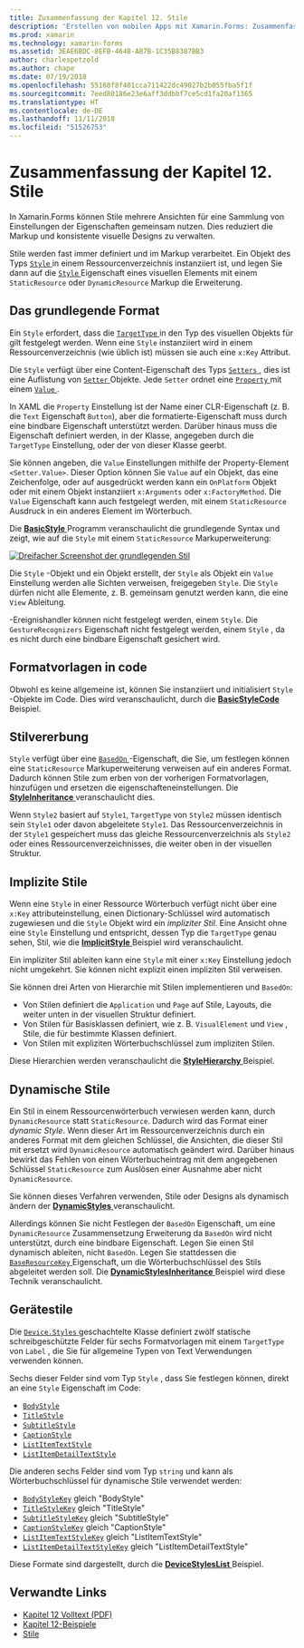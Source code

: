 ```yaml
---
title: Zusammenfassung der Kapitel 12. Stile
description: 'Erstellen von mobilen Apps mit Xamarin.Forms: Zusammenfassung der Kapitel 12. Stile'
ms.prod: xamarin
ms.technology: xamarin-forms
ms.assetid: 3EAE6BDC-8EFB-464B-A87B-1C35B8387BB3
author: charlespetzold
ms.author: chape
ms.date: 07/19/2018
ms.openlocfilehash: 55168f8f401cca711422dc49027b2b055fba5f1f
ms.sourcegitcommit: 7eed80186e23e6aff3ddbbf7ce5cd1fa20af1365
ms.translationtype: HT
ms.contentlocale: de-DE
ms.lasthandoff: 11/11/2018
ms.locfileid: "51526753"
---
```

# <a name="summary-of-chapter-12-styles"></a>Zusammenfassung der Kapitel 12. Stile

In Xamarin.Forms können Stile mehrere Ansichten für eine Sammlung von Einstellungen der Eigenschaften gemeinsam nutzen. Dies reduziert die Markup und konsistente visuelle Designs zu verwalten.

Stile werden fast immer definiert und im Markup verarbeitet. Ein Objekt des Typs [ `Style` ](xref:Xamarin.Forms.Style) in einem Ressourcenverzeichnis instanziiert ist, und legen Sie dann auf die [ `Style` ](xref:Xamarin.Forms.VisualElement.Style) Eigenschaft eines visuellen Elements mit einem `StaticResource` oder `DynamicResource` Markup die Erweiterung.

## <a name="the-basic-style"></a>Das grundlegende Format

Ein `Style` erfordert, dass die [ `TargetType` ](xref:Xamarin.Forms.Style.TargetType) in den Typ des visuellen Objekts für gilt festgelegt werden. Wenn eine `Style` instanziiert wird in einem Ressourcenverzeichnis (wie üblich ist) müssen sie auch eine `x:Key` Attribut.

Die `Style` verfügt über eine Content-Eigenschaft des Typs [ `Setters` ](xref:Xamarin.Forms.Style.Setters), dies ist eine Auflistung von [ `Setter` ](xref:Xamarin.Forms.Setter) Objekte. Jede `Setter` ordnet eine [ `Property` ](xref:Xamarin.Forms.Setter.Property) mit einem [ `Value` ](xref:Xamarin.Forms.Setter.Value).

In XAML die `Property` Einstellung ist der Name einer CLR-Eigenschaft (z. B. die `Text` Eigenschaft `Button`), aber die formatierte-Eigenschaft muss durch eine bindbare Eigenschaft unterstützt werden. Darüber hinaus muss die Eigenschaft definiert werden, in der Klasse, angegeben durch die `TargetType` Einstellung, oder der von dieser Klasse geerbt.

Sie können angeben, die `Value` Einstellungen mithilfe der Property-Element `<Setter.Value>`. Dieser Option können Sie `Value` auf ein Objekt, das eine Zeichenfolge, oder auf ausgedrückt werden kann ein `OnPlatform` Objekt oder mit einem Objekt instanziiert `x:Arguments` oder `x:FactoryMethod`. Die `Value` Eigenschaft kann auch festgelegt werden, mit einem `StaticResource` Ausdruck in ein anderes Element im Wörterbuch.

Die [ **BasicStyle** ](https://github.com/xamarin/xamarin-forms-book-samples/tree/master/Chapter12/BasicStyle) Programm veranschaulicht die grundlegende Syntax und zeigt, wie auf die `Style` mit einem `StaticResource` Markuperweiterung:

[![Dreifacher Screenshot der grundlegenden Stil](images/ch12fg01-small.png "grundlegende Formate bei")](images/ch12fg01-large.png#lightbox "grundlegende Formate")

Die `Style` -Objekt und ein Objekt erstellt, der `Style` als Objekt ein `Value` Einstellung werden alle Sichten verweisen, freigegeben `Style`. Die `Style` dürfen nicht alle Elemente, z. B. gemeinsam genutzt werden kann, die eine `View` Ableitung.

-Ereignishandler können nicht festgelegt werden, einem `Style`. Die `GestureRecognizers` Eigenschaft nicht festgelegt werden, einem `Style` , da es nicht durch eine bindbare Eigenschaft gesichert wird.

## <a name="styles-in-code"></a>Formatvorlagen in code

Obwohl es keine allgemeine ist, können Sie instanziiert und initialisiert `Style` -Objekte im Code. Dies wird veranschaulicht, durch die [ **BasicStyleCode** ](https://github.com/xamarin/xamarin-forms-book-samples/tree/master/Chapter12/BasicStyleCode) Beispiel.

## <a name="style-inheritance"></a>Stilvererbung

`Style` verfügt über eine [ `BasedOn` ](xref:Xamarin.Forms.Style.BasedOn) -Eigenschaft, die Sie, um festlegen können eine `StaticResource` Markuperweiterung verweisen auf ein anderes Format. Dadurch können Stile zum erben von der vorherigen Formatvorlagen, hinzufügen und ersetzen die eigenschafteneinstellungen. Die [ **StyleInheritance** ](https://github.com/xamarin/xamarin-forms-book-samples/tree/master/Chapter12/StyleInheritance) veranschaulicht dies.

Wenn `Style2` basiert auf `Style1`, `TargetType` von `Style2` müssen identisch sein `Style1` oder davon abgeleitete `Style1`. Das Ressourcenverzeichnis in der `Style1` gespeichert muss das gleiche Ressourcenverzeichnis als `Style2` oder eines Ressourcenverzeichnisses, die weiter oben in der visuellen Struktur.

## <a name="implicit-styles"></a>Implizite Stile

Wenn eine `Style` in einer Ressource Wörterbuch verfügt nicht über eine `x:Key` attributeinstellung, einen Dictionary-Schlüssel wird automatisch zugewiesen und die `Style` Objekt wird ein *impliziter Stil*. Eine Ansicht ohne eine `Style` Einstellung und entspricht, dessen Typ die `TargetType` genau sehen, Stil, wie die [ **ImplicitStyle** ](https://github.com/xamarin/xamarin-forms-book-samples/tree/master/Chapter12/ImplicitStyle) Beispiel wird veranschaulicht.

Ein impliziter Stil ableiten kann eine `Style` mit einer `x:Key` Einstellung jedoch nicht umgekehrt. Sie können nicht explizit einen impliziten Stil verweisen.

Sie können drei Arten von Hierarchie mit Stilen implementieren und `BasedOn`:

- Von Stilen definiert die `Application` und `Page` auf Stile, Layouts, die weiter unten in der visuellen Struktur definiert.
- Von Stilen für Basisklassen definiert, wie z. B. `VisualElement` und `View` , Stile, die für bestimmte Klassen definiert.
- Von Stilen mit expliziten Wörterbuchschlüssel zum impliziten Stilen.

Diese Hierarchien werden veranschaulicht die [ **StyleHierarchy** ](https://github.com/xamarin/xamarin-forms-book-samples/tree/master/Chapter12/StyleHierarchy) Beispiel.

## <a name="dynamic-styles"></a>Dynamische Stile

Ein Stil in einem Ressourcenwörterbuch verwiesen werden kann, durch `DynamicResource` statt `StaticResource`. Dadurch wird das Format einer *dynamic Style*. Wenn dieser Art im Ressourcenverzeichnis durch ein anderes Format mit dem gleichen Schlüssel, die Ansichten, die dieser Stil mit ersetzt wird `DynamicResource` automatisch geändert wird. Darüber hinaus bewirkt das Fehlen von einen Wörterbucheintrag mit dem angegebenen Schlüssel `StaticResource` zum Auslösen einer Ausnahme aber nicht `DynamicResource`.

Sie können dieses Verfahren verwenden, Stile oder Designs als dynamisch ändern der [ **DynamicStyles** ](https://github.com/xamarin/xamarin-forms-book-samples/tree/master/Chapter12/DynamicStyles) veranschaulicht.

Allerdings können Sie nicht Festlegen der `BasedOn` Eigenschaft, um eine `DynamicResource` Zusammensetzung Erweiterung da `BasedOn` wird nicht unterstützt, durch eine bindbare Eigenschaft. Legen Sie einen Stil dynamisch ableiten, nicht `BasedOn`. Legen Sie stattdessen die [ `BaseResourceKey` ](xref:Xamarin.Forms.Style.BaseResourceKey) Eigenschaft, um die Wörterbuchschlüssel des Stils abgeleitet werden soll. Die [ **DynamicStylesInheritance** ](https://github.com/xamarin/xamarin-forms-book-samples/tree/master/Chapter12/DynaStylesInh) Beispiel wird diese Technik veranschaulicht.

## <a name="device-styles"></a>Gerätestile

Die [ `Device.Styles` ](xref:Xamarin.Forms.Device.Styles) geschachtelte Klasse definiert zwölf statische schreibgeschützte Felder für sechs Formatvorlagen mit einem `TargetType` von `Label` , die Sie für allgemeine Typen von Text Verwendungen verwenden können.

Sechs dieser Felder sind vom Typ `Style` , dass Sie festlegen können, direkt an eine `Style` Eigenschaft im Code:

- [`BodyStyle`](xref:Xamarin.Forms.Device.Styles.BodyStyle)
- [`TitleStyle`](xref:Xamarin.Forms.Device.Styles.TitleStyle)
- [`SubtitleStyle`](xref:Xamarin.Forms.Device.Styles.SubtitleStyle)
- [`CaptionStyle`](xref:Xamarin.Forms.Device.Styles.CaptionStyle)
- [`ListItemTextStyle`](xref:Xamarin.Forms.Device.Styles.ListItemTextStyle)
- [`ListItemDetailTextStyle`](xref:Xamarin.Forms.Device.Styles.ListItemDetailTextStyle)

Die anderen sechs Felder sind vom Typ `string` und kann als Wörterbuchschlüssel für dynamische Stile verwendet werden:

- [`BodyStyleKey`](xref:Xamarin.Forms.Device.Styles.BodyStyleKey) gleich "BodyStyle"
- [`TitleStyleKey`](xref:Xamarin.Forms.Device.Styles.TitleStyleKey) gleich "TitleStyle"
- [`SubtitleStyleKey`](xref:Xamarin.Forms.Device.Styles.SubtitleStyleKey) gleich "SubtitleStyle"
- [`CaptionStyleKey`](xref:Xamarin.Forms.Device.Styles.CaptionStyleKey) gleich "CaptionStyle"
- [`ListItemTextStyleKey`](xref:Xamarin.Forms.Device.Styles.ListItemTextStyleKey) gleich "ListItemTextStyle"
- [`ListItemDetailTextStyleKey`](xref:Xamarin.Forms.Device.Styles.ListItemDetailTextStyleKey) gleich "ListItemDetailTextStyle"

Diese Formate sind dargestellt, durch die [ **DeviceStylesList** ](https://github.com/xamarin/xamarin-forms-book-samples/tree/master/Chapter12/DeviceStylesList) Beispiel.

## <a name="related-links"></a>Verwandte Links

- [Kapitel 12 Volltext (PDF)](https://download.xamarin.com/developer/xamarin-forms-book/XamarinFormsBook-Ch12-Apr2016.pdf)
- [Kapitel 12-Beispiele](https://github.com/xamarin/xamarin-forms-book-samples/tree/master/Chapter12)
- [Stile](~/xamarin-forms/user-interface/styles/index.md)
